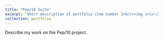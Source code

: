 ```yaml
---
title: "Pep/10 Suite"
excerpt: "Short description of portfolio item number 1<br/><img src='/images/500x300.png'>"
collection: portfolio
---
```


Describe my work on the Pep/10 project.
